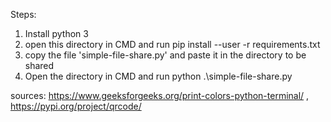 Steps:
1. Install python 3
2. open this directory in CMD and run 
    pip install --user -r requirements.txt
3. copy the file 'simple-file-share.py' and paste it in the directory to be shared
4. Open the directory in CMD and run
    python .\simple-file-share.py

sources:
https://www.geeksforgeeks.org/print-colors-python-terminal/ , 
https://pypi.org/project/qrcode/